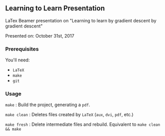 ## Learning to Learn Presentation ##

LaTex Beamer presentation on "Learning to learn by gradient descent by gradient descent"

Presented on: October 31st, 2017

### Prerequisites ###

You'll need:

- `LaTeX`
- `make`
- `git`

### Usage ###

`make`
: Build the project, generating a `pdf`.

`make clean`
: Deletes files created by `LaTeX` (`aux`, `dvi`, `pdf`, etc.)

`make fresh`
: Delete intermediate files and rebuild. Equivalent to `make clean && make`

